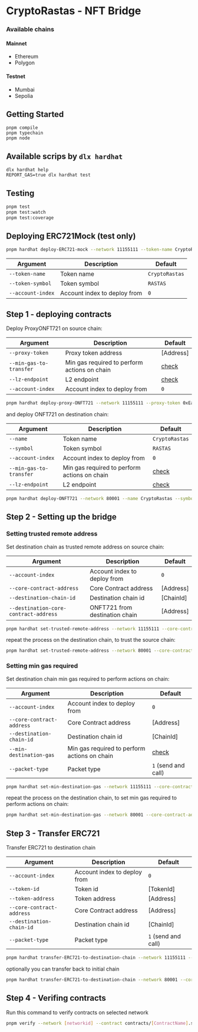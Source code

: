 # CryptoRastas - NFT Bridge

### Available chains

#### Mainnet

- Ethereum
- Polygon

#### Testnet

- Mumbai
- Sepolia

## Getting Started

```shell
pnpm compile
pnpm typechain
pnpm node
```

## Available scrips by `dlx hardhat`

```shell
dlx hardhat help
REPORT_GAS=true dlx hardhat test
```

## Testing

```bash
pnpm test
pnpm test:watch
pnpm test:coverage
```

## Deploying ERC721Mock (test only)

```bash
pnpm hardhat deploy-ERC721-mock --network 11155111 --token-name CryptoRastas --token-symbol RASTAS
```

| Argument          | Description                  | Default        |
| ----------------- | ---------------------------- | -------------- |
| `--token-name`    | Token name                   | `CryptoRastas` |
| `--token-symbol`  | Token symbol                 | `RASTAS`       |
| `--account-index` | Account index to deploy from | `0`            |

## Step 1 - deploying contracts

Deploy ProxyONFT721 on source chain:

| Argument                | Description                                  | Default                   |
| ----------------------- | -------------------------------------------- | ------------------------- |
| `--proxy-token`         | Proxy token address                          | [Address]                 |
| `--min-gas-to-transfer` | Min gas required to perform actions on chain | [check](config/chains.ts) |
| `--lz-endpoint`         | L2 endpoint                                  | [check](config/chains.ts) |
| `--account-index`       | Account index to deploy from                 | `0`                       |

```bash
pnpm hardhat deploy-proxy-ONFT721 --network 11155111 --proxy-token 0xEa1bE678525726C050aE363D6561110567c6A005
```

and deploy ONFT721 on destination chain:

| Argument                | Description                                  | Default                   |
| ----------------------- | -------------------------------------------- | ------------------------- |
| `--name`                | Token name                                   | `CryptoRastas`            |
| `--symbol`              | Token symbol                                 | `RASTAS`                  |
| `--account-index`       | Account index to deploy from                 | `0`                       |
| `--min-gas-to-transfer` | Min gas required to perform actions on chain | [check](config/chains.ts) |
| `--lz-endpoint`         | L2 endpoint                                  | [check](config/chains.ts) |

```bash
pnpm hardhat deploy-ONFT721 --network 80001 --name CryptoRastas --symbol RASTAS
```

## Step 2 - Setting up the bridge

### Setting trusted remote address

Set destination chain as trusted remote address on source chain:

| Argument                              | Description                    | Default   |
| ------------------------------------- | ------------------------------ | --------- |
| `--account-index`                     | Account index to deploy from   | `0`       |
| `--core-contract-address`             | Core Contract address          | [Address] |
| `--destination-chain-id`              | Destination chain id           | [ChainId] |
| `--destination-core-contract-address` | ONFT721 from destination chain | [Address] |

```bash
pnpm hardhat set-trusted-remote-address --network 11155111 --core-contract-address 0x08d6474eb92E8c4Df03E4223e0ec8d50f743c75f --destination-chain-id 80001 --destination-core-contract-address 0x357F0dc00AdE231db59aE38aCd8A0E73ed0125Ff
```

repeat the process on the destination chain, to trust the source chain:

```bash
pnpm hardhat set-trusted-remote-address --network 80001 --core-contract-address 0x357F0dc00AdE231db59aE38aCd8A0E73ed0125Ff --destination-chain-id 11155111 --destination-core-contract-address 0x08d6474eb92E8c4Df03E4223e0ec8d50f743c75f
```

### Setting min gas required

Set destination chain min gas required to perform actions on chain:

| Argument                  | Description                                  | Default                   |
| ------------------------- | -------------------------------------------- | ------------------------- |
| `--account-index`         | Account index to deploy from                 | `0`                       |
| `--core-contract-address` | Core Contract address                        | [Address]                 |
| `--destination-chain-id`  | Destination chain id                         | [ChainId]                 |
| `--min-destination-gas`   | Min gas required to perform actions on chain | [check](config/chains.ts) |
| `--packet-type`           | Packet type                                  | `1` (send and call)       |

```bash
pnpm hardhat set-min-destination-gas --network 11155111 --core-contract-address 0x08d6474eb92E8c4Df03E4223e0ec8d50f743c75f --destination-chain-id 80001
```

repeat the process on the destination chain, to set min gas required to perform actions on chain:

```bash
pnpm hardhat set-min-destination-gas --network 80001 --core-contract-address 0x357F0dc00AdE231db59aE38aCd8A0E73ed0125Ff --destination-chain-id 11155111
```

## Step 3 - Transfer ERC721

Transfer ERC721 to destination chain

| Argument                  | Description                  | Default             |
| ------------------------- | ---------------------------- | ------------------- |
| `--account-index`         | Account index to deploy from | `0`                 |
| `--token-id`              | Token id                     | [TokenId]           |
| `--token-address`         | Token address                | [Address]           |
| `--core-contract-address` | Core Contract address        | [Address]           |
| `--destination-chain-id`  | Destination chain id         | [ChainId]           |
| `--packet-type`           | Packet type                  | `1` (send and call) |

```bash
pnpm hardhat transfer-ERC721-to-destination-chain --network 11155111 --core-contract-address 0x08d6474eb92E8c4Df03E4223e0ec8d50f743c75f --destination-chain-id 80001 --token-address 0xEa1bE678525726C050aE363D6561110567c6A005 --token-id 1
```

optionally you can transfer back to initial chain

```bash
pnpm hardhat transfer-ERC721-to-destination-chain --network 80001 --core-contract-address 0x357F0dc00AdE231db59aE38aCd8A0E73ed0125Ff --destination-chain-id 11155111 --token-address 0x357F0dc00AdE231db59aE38aCd8A0E73ed0125Ff --token-id 1
```

## Step 4 - Verifing contracts

Run this command to verify contracts on selected network

```bash
pnpm verify --network [networkid] --contract contracts/[ContractName].sol:[Contract] [contractAddress] [arguments]
```

